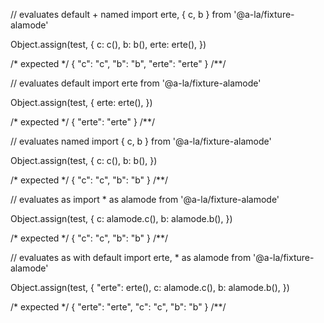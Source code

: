 // evaluates default + named
import erte, { c, b } from '@a-la/fixture-alamode'

Object.assign(test, {
  c: c(),
  b: b(),
  erte: erte(),
})

/* expected */
{
  "c": "c",
  "b": "b",
  "erte": "erte"
}
/**/

// evaluates default
import erte from '@a-la/fixture-alamode'

Object.assign(test, {
  erte: erte(),
})

/* expected */
{
  "erte": "erte"
}
/**/

// evaluates named
import { c, b } from '@a-la/fixture-alamode'

Object.assign(test, {
  c: c(),
  b: b(),
})

/* expected */
{
  "c": "c",
  "b": "b"
}
/**/

// evaluates as
import * as alamode from '@a-la/fixture-alamode'

Object.assign(test, {
  c: alamode.c(),
  b: alamode.b(),
})

/* expected */
{
  "c": "c",
  "b": "b"
}
/**/

// evaluates as with default
import erte, * as alamode from '@a-la/fixture-alamode'

Object.assign(test, {
  "erte": erte(),
  c: alamode.c(),
  b: alamode.b(),
})

/* expected */
{
  "erte": "erte",
  "c": "c",
  "b": "b"
}
/**/
